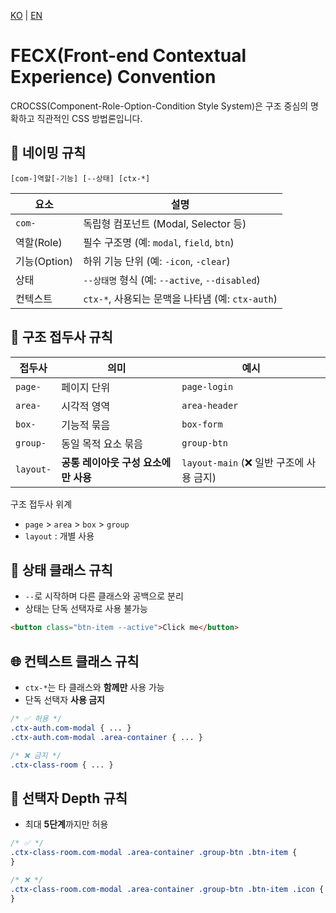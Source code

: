 [KO](./README_ko.md) | [EN](./README.md)

# FECX(Front-end Contextual Experience) Convention

CROCSS(Component-Role-Option-Condition Style System)은 구조 중심의 명확하고 직관적인 CSS 방법론입니다.

## 📐 네이밍 규칙

```
[com-]역할[-기능] [--상태] [ctx-*]
```

| 요소         | 설명                                             |
| ------------ | ------------------------------------------------ |
| `com-`       | 독립형 컴포넌트 (Modal, Selector 등)             |
| 역할(Role)   | 필수 구조명 (예: `modal`, `field`, `btn`)        |
| 기능(Option) | 하위 기능 단위 (예: `-icon`, `-clear`)           |
| 상태         | `--상태명` 형식 (예: `--active`, `--disabled`)   |
| 컨텍스트     | `ctx-*`, 사용되는 문맥을 나타냄 (예: `ctx-auth`) |

## 📏 구조 접두사 규칙

| 접두사    | 의미                                 | 예시                                     |
| --------- | ------------------------------------ | ---------------------------------------- |
| `page-`   | 페이지 단위                          | `page-login`                             |
| `area-`   | 시각적 영역                          | `area-header`                            |
| `box-`    | 기능적 묶음                          | `box-form`                               |
| `group-`  | 동일 목적 요소 묶음                  | `group-btn`                              |
| `layout-` | **공통 레이아웃 구성 요소에만 사용** | `layout-main` (❌ 일반 구조에 사용 금지) |

구조 접두사 위계

-   `page` > `area` > `box` > `group`
-   `layout` : 개별 사용

## 🧭 상태 클래스 규칙

-   `--`로 시작하며 다른 클래스와 공백으로 분리
-   상태는 단독 선택자로 사용 불가능

```html
<button class="btn-item --active">Click me</button>
```

## 🌐 컨텍스트 클래스 규칙

-   `ctx-*`는 타 클래스와 **함께만** 사용 가능
-   단독 선택자 **사용 금지**

```scss
/* ✅ 허용 */
.ctx-auth.com-modal { ... }
.ctx-auth.com-modal .area-container { ... }

/* ❌ 금지 */
.ctx-class-room { ... }
```

## 🧱 선택자 Depth 규칙

-   최대 **5단계**까지만 허용

```scss
/* ✅ */
.ctx-class-room.com-modal .area-container .group-btn .btn-item {
}

/* ❌ */
.ctx-class-room.com-modal .area-container .group-btn .btn-item .icon {
}
```
